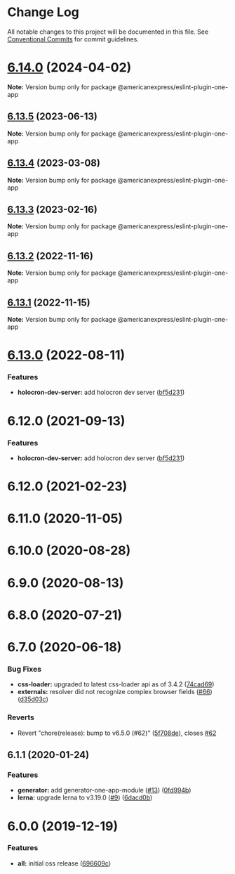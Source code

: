 # Change Log

All notable changes to this project will be documented in this file.
See [Conventional Commits](https://conventionalcommits.org) for commit guidelines.

# [6.14.0](https://github.com/americanexpress/one-app-cli/compare/@americanexpress/eslint-plugin-one-app@6.13.5...@americanexpress/eslint-plugin-one-app@6.14.0) (2024-04-02)


**Note:** Version bump only for package @americanexpress/eslint-plugin-one-app




## [6.13.5](https://github.com/americanexpress/one-app-cli/compare/@americanexpress/eslint-plugin-one-app@6.13.4...@americanexpress/eslint-plugin-one-app@6.13.5) (2023-06-13)

**Note:** Version bump only for package @americanexpress/eslint-plugin-one-app





## [6.13.4](https://github.com/americanexpress/one-app-cli/compare/@americanexpress/eslint-plugin-one-app@6.13.0...@americanexpress/eslint-plugin-one-app@6.13.4) (2023-03-08)

**Note:** Version bump only for package @americanexpress/eslint-plugin-one-app





## [6.13.3](https://github.com/americanexpress/one-app-cli/compare/@americanexpress/eslint-plugin-one-app@6.13.0...@americanexpress/eslint-plugin-one-app@6.13.3) (2023-02-16)

**Note:** Version bump only for package @americanexpress/eslint-plugin-one-app





## [6.13.2](https://github.com/americanexpress/one-app-cli/compare/@americanexpress/eslint-plugin-one-app@6.13.0...@americanexpress/eslint-plugin-one-app@6.13.2) (2022-11-16)

**Note:** Version bump only for package @americanexpress/eslint-plugin-one-app





## [6.13.1](https://github.com/americanexpress/one-app-cli/compare/@americanexpress/eslint-plugin-one-app@6.13.0...@americanexpress/eslint-plugin-one-app@6.13.1) (2022-11-15)

**Note:** Version bump only for package @americanexpress/eslint-plugin-one-app





# [6.13.0](https://github.com/americanexpress/one-app-cli/compare/@americanexpress/eslint-plugin-one-app@6.12.0...@americanexpress/eslint-plugin-one-app@6.13.0) (2022-08-11)


### Features

* **holocron-dev-server:** add holocron dev server ([bf5d231](https://github.com/americanexpress/one-app-cli/commit/bf5d231c2c50c8ca2db4152e13d13eee0c149589))





# 6.12.0 (2021-09-13)


### Features

* **holocron-dev-server:** add holocron dev server ([bf5d231](https://github.com/americanexpress/one-app-cli/commit/bf5d231c2c50c8ca2db4152e13d13eee0c149589))



# 6.12.0 (2021-02-23)



# 6.11.0 (2020-11-05)



# 6.10.0 (2020-08-28)



# 6.9.0 (2020-08-13)



# 6.8.0 (2020-07-21)



# 6.7.0 (2020-06-18)


### Bug Fixes

* **css-loader:** upgraded to latest css-loader api as of 3.4.2 ([74cad69](https://github.com/americanexpress/one-app-cli/commit/74cad69fcbe84eeba7a02b009821e6f7a2db62f2))
* **externals:** resolver did not recognize complex browser fields ([#66](https://github.com/americanexpress/one-app-cli/issues/66)) ([d35d03c](https://github.com/americanexpress/one-app-cli/commit/d35d03c858a1361a1f214ff3f99b194d2aede521))


### Reverts

* Revert "chore(release): bump to v6.5.0 (#62)" ([5f708de](https://github.com/americanexpress/one-app-cli/commit/5f708de11f30163687f3184adb4d57ccab46649c)), closes [#62](https://github.com/americanexpress/one-app-cli/issues/62)



## 6.1.1 (2020-01-24)


### Features

* **generator:** add generator-one-app-module ([#13](https://github.com/americanexpress/one-app-cli/issues/13)) ([0fd994b](https://github.com/americanexpress/one-app-cli/commit/0fd994b57d2fd9487b31f109f95d13c7e64c14aa))
* **lerna:** upgrade lerna to v3.19.0 ([#9](https://github.com/americanexpress/one-app-cli/issues/9)) ([6dacd0b](https://github.com/americanexpress/one-app-cli/commit/6dacd0b8848d1f1045aff36fde2f0d441d0d49a2))



# 6.0.0 (2019-12-19)


### Features

* **all:** initial oss release ([696609c](https://github.com/americanexpress/one-app-cli/commit/696609c702b128ba0339064173ac328ce8c00766))
